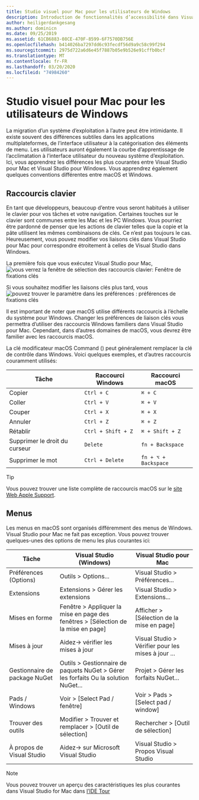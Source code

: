 ```yaml
---
title: Studio visuel pour Mac pour les utilisateurs de Windows
description: Introduction de fonctionnalités d’accessibilité dans Visual Studio pour Mac et comment elles peuvent être activées.
author: heiligerdankgesang
ms.author: dominicn
ms.date: 09/25/2019
ms.assetid: 61CB6883-08CE-470F-8599-6F7570DB756E
ms.openlocfilehash: b414026ba7297dd6c93fecdf56d9a9c58c99f294
ms.sourcegitcommit: 2975d722a6d6e45f7887b05e9b526e91cffb0bcf
ms.translationtype: MT
ms.contentlocale: fr-FR
ms.lasthandoff: 03/20/2020
ms.locfileid: "74984260"
---
```

# <a name="visual-studio-for-mac-for-windows-users"></a>Studio visuel pour Mac pour les utilisateurs de Windows

La migration d’un système d’exploitation à l’autre peut être intimidante. Il existe souvent des différences subtiles dans les applications multiplateformes, de l’interface utilisateur à la catégorisation des éléments de menu. Les utilisateurs auront également la courbe d’apprentissage de l’acclimatation à l’interface utilisateur du nouveau système d’exploitation. Ici, vous apprendrez les différences les plus courantes entre Visual Studio pour Mac et Visual Studio pour Windows. Vous apprendrez également quelques conventions différentes entre macOS et Windows.

## <a name="keyboard-shortcuts"></a>Raccourcis clavier

En tant que développeurs, beaucoup d’entre vous seront habitués à utiliser le clavier pour vos tâches et votre navigation. Certaines touches sur le clavier sont communes entre les Mac et les PC Windows. Vous pourriez être pardonné de penser que les actions de clavier telles que la copie et la pâte utilisent les mêmes combinaisons de clés. Ce n’est pas toujours le cas. Heureusement, vous pouvez modifier vos liaisons clés dans Visual Studio pour Mac pour correspondre étroitement à celles de Visual Studio dans Windows.

La première fois que vous exécutez Visual Studio pour Mac, ![vous verrez la fenêtre de sélection des raccourcis clavier: Fenêtre de fixations clés](media/ide-tour-2019-keyboard-shortcut.png)

Si vous souhaitez modifier les liaisons clés plus tard, vous ![pouvez trouver le paramètre dans les préférences : préférences de fixations clés](media/customizing-the-ide-image10a.png)

Il est important de noter que macOS utilise différents raccourcis à l’échelle du système pour Windows. Changer les préférences de liaison clés vous permettra d’utiliser des raccourcis Windows familiers dans Visual Studio pour Mac. Cependant, dans d’autres domaines de macOS, vous devrez être familier avec les raccourcis macOS.

La clé modificateur macOS Command () peut généralement remplacer la clé de contrôle dans Windows. Voici quelques exemples, et d’autres raccourcis couramment utilisés:

|Tâche                   |Raccourci Windows         |Raccourci macOS      |
|-----------------------|-------------------------|--------------------|
|Copier                   |`Ctrl + C`               |`⌘ + C`             |
|Coller                  |`Ctrl + V`               |`⌘ + V`             |
|Couper                    |`Ctrl + X`               |`⌘ + X`             |
|Annuler                   |`Ctrl + Z`               |`⌘ + Z`             |
|Rétablir                   |`Ctrl + Shift + Z`       |`⌘ + Shift + Z`     |
|Supprimer le droit du curseur |`Delete`                 |`fn + Backspace`    |
|Supprimer le mot            |`Ctrl + Delete`          |`fn + ⌥ + Backspace`|

> [!TIP]
> Vous pouvez trouver une liste complète de raccourcis macOS sur le [site Web Apple Support](https://support.apple.com/en-us/HT201236).

## <a name="menus"></a>Menus

Les menus en macOS sont organisés différemment des menus de Windows. Visual Studio pour Mac ne fait pas exception. Vous pouvez trouver quelques-unes des options de menu les plus courantes ici:

|Tâche                   |Visual Studio (Windows)                                              |Visual Studio pour Mac                |
|-----------------------|---------------------------------------------------------------------|-------------------------------------|
|Préférences (Options)  |Outils > Options...                                                   |Visual Studio > Préférences...       |
|Extensions             |Extensions > Gérer les extensions                                       |Visual Studio > Extensions...        |
|Mises en forme                |Fenêtre > Appliquer la mise en page des fenêtres > [Sélection de la mise en page]                       |Afficher > [Sélection de la mise en page]               |
|Mises à jour                |Aidez-> vérifier les mises à jour                                             |Visual Studio > Vérifier pour les mises à jour ... |
|Gestionnaire de package NuGet  |Outils > Gestionnaire de paquets NuGet > Gérer les forfaits Ou la solution NuGet... |Projet > Gérer les forfaits NuGet...   |
|Pads / Windows         |Voir > [Select Pad / fenêtre]                                         |Voir > Pads > [Select pad / window]  |
|Trouver des outils             |Modifier > Trouver et remplacer > [Outil de sélection]                              |Rechercher > [Outil de sélection]               |
|À propos de Visual Studio    |Aidez-> sur Microsoft Visual Studio                                 |Visual Studio > Propos Visual Studio  

> [!NOTE]
> Vous pouvez trouver un aperçu des caractéristiques les plus courantes dans Visual Studio for Mac dans [l’IDE Tour](ide-tour.md)